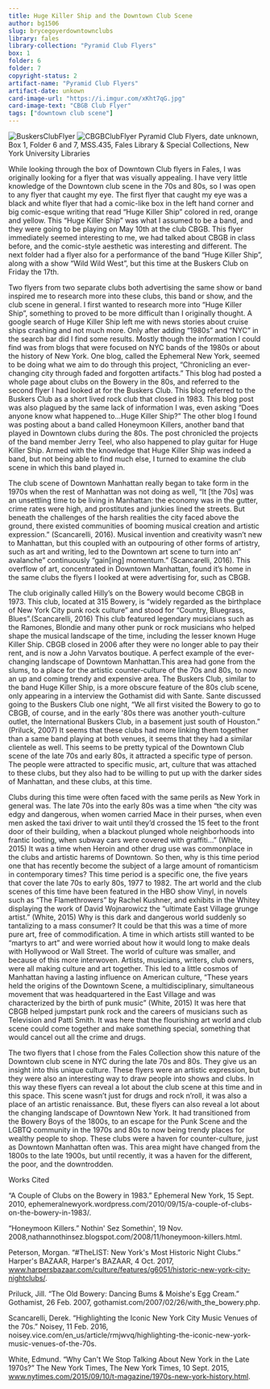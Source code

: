 ```yaml
---
title: Huge Killer Ship and the Downtown Club Scene
author: bg1506
slug: brycegoyerdowntownclubs
library: fales
library-collection: "Pyramid Club Flyers"
box: 1
folder: 6
folder: 7
copyright-status: 2
artifact-name: "Pyramid Club Flyers"
artifact-date: unkown
card-image-url: "https://i.imgur.com/xKht7qG.jpg"
card-image-text: "CBGB Club Flyer"
tags: ["downtown club scene"]
---
```

![BuskersClubFlyer](https://i.imgur.com/OaqoFTm.jpg)
![CBGBClubFlyer](https://i.imgur.com/xKht7qG.jpg)
Pyramid Club Flyers, date unknown, Box 1, Folder 6 and 7, MSS.435, Fales Library & Special Collections, New York University Libraries

While looking through the box of Downtown Club flyers in Fales, I was originally looking for a flyer that was visually appealing. I have very little knowledge of the Downtown club scene in the 70s and 80s, so I was open to any flyer that caught my eye. The first flyer that caught my eye was a black and white flyer that had a comic-like box in the left hand corner and big comic-esque writing that read “Huge Killer Ship” colored in red, orange and yellow. This “Huge Killer Ship” was what I assumed to be a band, and they were going to be playing on May 10th at the club CBGB. This flyer immediately seemed interesting to me, we had talked about CBGB in class before, and the comic-style aesthetic was interesting and different. The next folder had a flyer also for a performance of the band “Huge Killer Ship”, along with a show “Wild Wild West”, but this time at the Buskers Club on Friday the 17th.

Two flyers from two separate clubs both advertising the same show or band inspired me to research more into these clubs, this band or show, and the club scene in general. I first wanted to research more into “Huge Killer Ship”, something to proved to be more difficult than I originally thought. A google search of Huge Killer Ship left me with news stories about cruise ships crashing and not much more. Only after adding “1980s” and “NYC” in the search bar did I find some results. Mostly though the information I could find was from blogs that were focused on NYC bands of the 1980s or about the history of New York. One blog, called the Ephemeral New York, seemed to be doing what we aim to do through this project, “Chronicling an ever-changing city through faded and forgotten artifacts.” This blog had posted a whole page about clubs on the Bowery in the 80s, and referred to the second flyer I had looked at for the Buskers Club. This blog referred to the Buskers Club as a short lived rock club that closed in 1983. This blog post was also plagued by the same lack of information I was, even asking “Does anyone know what happened to…Huge Killer Ship?” The other blog I found was posting about a band called Honeymoon Killers, another band that played in Downtown clubs during the 80s. The post chronicled the projects of the band member Jerry Teel, who also happened to play guitar for Huge Killer Ship. Armed with the knowledge that Huge Killer Ship was indeed a band, but not being able to find much else, I turned to examine the club scene in which this band played in.

The club scene of Downtown Manhattan really began to take form in the 1970s when the rest of Manhattan was not doing as well, “It [the 70s] was an unsettling time to be living in Manhattan: the economy was in the gutter, crime rates were high, and prostitutes and junkies lined the streets. But beneath the challenges of the harsh realities the city faced above the ground, there existed communities of booming musical creation and artistic expression.” (Scancarelli, 2016). Musical invention and creativity wasn’t new to Manhattan, but this coupled with an outpouring of other forms of artistry, such as art and writing, led to the Downtown art scene to turn into an” avalanche” continuously “gain[ing] momentum.” (Scancarelli, 2016). This overflow of art, concentrated in Downtown Manhattan, found it’s home in the same clubs the flyers I looked at were advertising for, such as CBGB.

The club originally called Hilly’s on the Bowery would become CBGB in 1973. This club, located at 315 Bowery, is “widely regarded as the birthplace of New York City punk rock culture” and stood for “Country, Bluegrass, Blues”.(Scancarelli, 2016) This club featured legendary musicians such as the Ramones, Blondie and many other punk or rock musicians who helped shape the musical landscape of the time, including the lesser known Huge Killer Ship. CBGB closed in 2006 after they were no longer able to pay their rent, and is now a John Varvatos boutique. A perfect example of the ever-changing landscape of Downtown Manhattan.This area had gone from the slums, to a place for the artistic counter-culture of the 70s and 80s, to now an up and coming trendy and expensive area. The Buskers Club, similar to the band Huge Killer Ship, is a more obscure feature of the 80s club scene, only appearing in a interview the Gothamist did with Sante. Sante discussed going to the Buskers Club one night, “We all first visited the Bowery to go to CBGB, of course, and in the early '80s there was another youth-culture outlet, the International Buskers Club, in a basement just south of Houston.” (Priluck, 2007) It seems that these clubs had more linking them together than a same band playing at both venues, it seems that they had a similar clientele as well. This seems to be pretty typical of the Downtown Club scene of the late 70s and early 80s, it attracted a specific type of person. The people were attracted to specific music, art, culture that was attached to these clubs, but they also had to be willing to put up with the darker sides of Manhattan, and these clubs, at this time.

Clubs during this time were often faced with the same perils as New York in general was. The late 70s into the early 80s was a time when “the city was edgy and dangerous, when women carried Mace in their purses, when even men asked the taxi driver to wait until they’d crossed the 15 feet to the front door of their building, when a blackout plunged whole neighborhoods into frantic looting, when subway cars were covered with graffiti…” (White, 2015) It was a time when Heroin and other drug use was commonplace in the clubs and artistic harems of Downtown. So then, why is this time period one that has recently become the subject of a large amount of romanticism in contemporary times? This time period is a specific one, the five years that cover the late 70s to early 80s, 1977 to 1982. The art world and the club scenes of this time have been featured in the HBO show Vinyl, in novels such as “The Flamethrowers” by Rachel Kushner, and exhibits in the Whitey displaying the work of David Wojnarowicz the “ultimate East Village grunge artist.” (White, 2015) Why is this dark and dangerous world suddenly so tantalizing to a mass consumer? It could be that this was a time of more pure art, free of commodification. A time in which artists still wanted to be “martyrs to art” and were worried about how it would long to make deals with Hollywood or Wall Street. The world of culture was smaller, and because of this more interwoven. Artists, musicians, writers, club owners, were all making culture and art together. This led to a little cosmos of Manhattan having a lasting influence on American culture, “These years held the origins of the Downtown Scene, a multidisciplinary, simultaneous movement that was headquartered in the East Village and was characterized by the birth of punk music” (White, 2015) It was here that CBGB helped jumpstart punk rock and the careers of musicians such as Television and Patti Smith. It was here that the flourishing art world and club scene could come together and make something special, something that would cancel out all the crime and drugs.

The two flyers that I chose from the Fales Collection show this nature of the Downtown club scene in NYC during the late 70s and 80s. They give us an insight into this unique culture. These flyers were an artistic expression, but they were also an interesting way to draw people into shows and clubs. In this way these flyers can reveal a lot about the club scene at this time and in this space. This scene wasn’t just for drugs and rock n’roll, it was also a place of an artistic renaissance. But, these flyers can also reveal a lot about the changing landscape of Downtown New York. It had transitioned from the Bowery Boys of the 1800s, to an escape for the Punk Scene and the LGBTQ community in the 1970s and 80s to now being trendy places for wealthy people to shop. These clubs were a haven for counter-culture, just as Downtown Manhattan often was. This area might have changed from the 1800s to the late 1900s, but until recently, it was a haven for the different, the poor, and the downtrodden.


Works Cited

“A Couple of Clubs on the Bowery in 1983.” Ephemeral New York, 15 Sept. 2010, ephemeralnewyork.wordpress.com/2010/09/15/a-couple-of-clubs-on-the-bowery-in-1983/.

“Honeymoon Killers.” Nothin' Sez Somethin', 19 Nov. 2008,nathannothinsez.blogspot.com/2008/11/honeymoon-killers.html.

Peterson, Morgan. “#TheLIST: New York's Most Historic Night Clubs.” Harper's BAZAAR, Harper's BAZAAR, 4 Oct. 2017, www.harpersbazaar.com/culture/features/g6051/historic-new-york-city-nightclubs/.

Priluck, Jill. “The Old Bowery: Dancing Bums & Moishe's Egg Cream.” Gothamist, 26 Feb. 2007, gothamist.com/2007/02/26/with_the_bowery.php.

Scancarelli, Derek. “Highlighting the Iconic New York City Music Venues of the 70s.” Noisey, 11 Feb. 2016, noisey.vice.com/en_us/article/rmjwvq/highlighting-the-iconic-new-york-music-venues-of-the-70s.

White, Edmund. “Why Can't We Stop Talking About New York in the Late 1970s?” The New York Times, The New York Times, 10 Sept. 2015, www.nytimes.com/2015/09/10/t-magazine/1970s-new-york-history.html.
